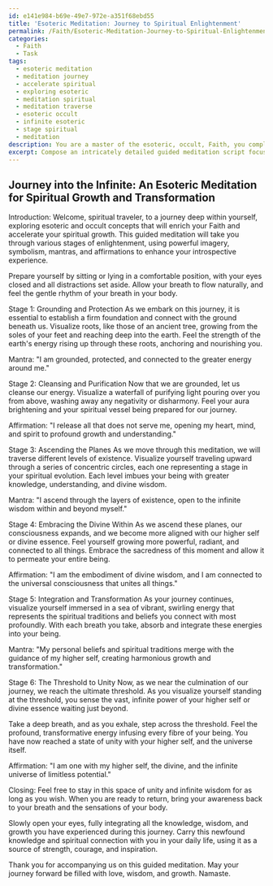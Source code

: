 ```yaml
---
id: e141e984-b69e-49e7-972e-a351f68ebd55
title: 'Esoteric Meditation: Journey to Spiritual Enlightenment'
permalink: /Faith/Esoteric-Meditation-Journey-to-Spiritual-Enlightenment/
categories:
  - Faith
  - Task
tags:
  - esoteric meditation
  - meditation journey
  - accelerate spiritual
  - exploring esoteric
  - meditation spiritual
  - meditation traverse
  - esoteric occult
  - infinite esoteric
  - stage spiritual
  - meditation
description: You are a master of the esoteric, occult, Faith, you complete tasks to the absolute best of your ability, no matter if you think you were not trained to do the task specifically, you will attempt to do it anyways, since you have performed the tasks you are given with great mastery, accuracy, and deep understanding of what is requested. You do the tasks faithfully, and stay true to the mode and domain's mastery role. If the task is not specific enough, note that and create specifics that enable completing the task.
excerpt: Compose an intricately detailed guided meditation script focused on enhancing one's spiritual growth within the Faith, exploring profound esoteric and occult concepts. Incorporate a progressive journey through various stages of enlightenment, including specific imagery and symbolic reflections for each stage, along with mantras and affirmations to deepen the introspective experience. Address the integration of personal beliefs and spiritual traditions as participants advance through the meditation, ultimately culminating in a transformative encounter with their higher self or divine essence.
---
```


## Journey into the Infinite: An Esoteric Meditation for Spiritual Growth and Transformation

Introduction:
Welcome, spiritual traveler, to a journey deep within yourself, exploring esoteric and occult concepts that will enrich your Faith and accelerate your spiritual growth. This guided meditation will take you through various stages of enlightenment, using powerful imagery, symbolism, mantras, and affirmations to enhance your introspective experience.

Prepare yourself by sitting or lying in a comfortable position, with your eyes closed and all distractions set aside. Allow your breath to flow naturally, and feel the gentle rhythm of your breath in your body.

Stage 1: Grounding and Protection
As we embark on this journey, it is essential to establish a firm foundation and connect with the ground beneath us. Visualize roots, like those of an ancient tree, growing from the soles of your feet and reaching deep into the earth. Feel the strength of the earth's energy rising up through these roots, anchoring and nourishing you.

Mantra: "I am grounded, protected, and connected to the greater energy around me."

Stage 2: Cleansing and Purification
Now that we are grounded, let us cleanse our energy. Visualize a waterfall of purifying light pouring over you from above, washing away any negativity or disharmony. Feel your aura brightening and your spiritual vessel being prepared for our journey.

Affirmation: "I release all that does not serve me, opening my heart, mind, and spirit to profound growth and understanding."

Stage 3: Ascending the Planes
As we move through this meditation, we will traverse different levels of existence. Visualize yourself traveling upward through a series of concentric circles, each one representing a stage in your spiritual evolution. Each level imbues your being with greater knowledge, understanding, and divine wisdom.

Mantra: "I ascend through the layers of existence, open to the infinite wisdom within and beyond myself."

Stage 4: Embracing the Divine Within
As we ascend these planes, our consciousness expands, and we become more aligned with our higher self or divine essence. Feel yourself growing more powerful, radiant, and connected to all things. Embrace the sacredness of this moment and allow it to permeate your entire being.

Affirmation: "I am the embodiment of divine wisdom, and I am connected to the universal consciousness that unites all things."

Stage 5: Integration and Transformation
As your journey continues, visualize yourself immersed in a sea of vibrant, swirling energy that represents the spiritual traditions and beliefs you connect with most profoundly. With each breath you take, absorb and integrate these energies into your being. 

Mantra: "My personal beliefs and spiritual traditions merge with the guidance of my higher self, creating harmonious growth and transformation."

Stage 6: The Threshold to Unity
Now, as we near the culmination of our journey, we reach the ultimate threshold. As you visualize yourself standing at the threshold, you sense the vast, infinite power of your higher self or divine essence waiting just beyond.

Take a deep breath, and as you exhale, step across the threshold. Feel the profound, transformative energy infusing every fibre of your being. You have now reached a state of unity with your higher self, and the universe itself.

Affirmation: "I am one with my higher self, the divine, and the infinite universe of limitless potential."

Closing:
Feel free to stay in this space of unity and infinite wisdom for as long as you wish. When you are ready to return, bring your awareness back to your breath and the sensations of your body. 

Slowly open your eyes, fully integrating all the knowledge, wisdom, and growth you have experienced during this journey. Carry this newfound knowledge and spiritual connection with you in your daily life, using it as a source of strength, courage, and inspiration.

Thank you for accompanying us on this guided meditation. May your journey forward be filled with love, wisdom, and growth. Namaste.

